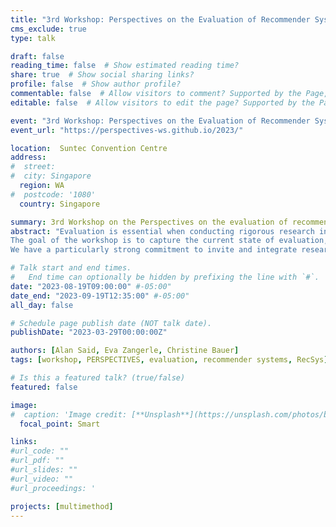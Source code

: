 ```yaml
---
title: "3rd Workshop: Perspectives on the Evaluation of Recommender Systems (PERSPECTIVES 2023)"
cms_exclude: true
type: talk

draft: false
reading_time: false  # Show estimated reading time?
share: true  # Show social sharing links?
profile: false  # Show author profile?
commentable: false  # Allow visitors to comment? Supported by the Page, Post, and Docs content types.
editable: false  # Allow visitors to edit the page? Supported by the Page, Post, and Docs content types.

event: "3rd Workshop: Perspectives on the Evaluation of Recommender Systems (PERSPECTIVES 2023), co-located with RecSys 2023"
event_url: "https://perspectives-ws.github.io/2023/"

location:  Suntec Convention Centre
address:
#  street: 
#  city: Singapore
  region: WA
#  postcode: '1080'
  country: Singapore

summary: 3rd Workshop on the Perspectives on the evaluation of recommender systems, co-located with RecSys 2023.
abstract: "Evaluation is essential when conducting rigorous research in recommender systems (RS). It may span the evaluation of early ideas and approaches up to elaborate systems in operation; it may target a wide spectrum of different aspects being evaluated. Naturally, we do (and have to) take various perspectives on the evaluation of RS. Thereby, the term “perspective” may, for instance, refer to various purposes of a RS, the various stakeholders affected by a RS, or the potential risks that ought to be minimized. Further, we have to consider that various methodological approaches and experimental designs represent different perspectives on evaluation. The perspective on the evaluation of RS may also be substantially characterized by the available resources. The access to resources will likely be different for PhD students compared to established researchers in industry.<br>
The goal of the workshop is to capture the current state of evaluation, and gauge whether there is, or should be, a different target that RS evaluation should strive for. The workshop will address the question: where should we go from here as a community? and aims at coming up with concrete steps for action.<br>
We have a particularly strong commitment to invite and integrate researchers at the beginning of their careers and want to equally integrate established researchers and practitioners, from industry and academia alike. It is our particular concern to give a voice to the various perspectives involved."

# Talk start and end times.
#   End time can optionally be hidden by prefixing the line with `#`.
date: "2023-08-19T09:00:00" #-05:00"
date_end: "2023-09-19T12:35:00" #-05:00"
all_day: false

# Schedule page publish date (NOT talk date).
publishDate: "2023-03-29T00:00:00Z"

authors: [Alan Said, Eva Zangerle, Christine Bauer]
tags: [workshop, PERSPECTIVES, evaluation, recommender systems, RecSys]

# Is this a featured talk? (true/false)
featured: false

image:
#  caption: 'Image credit: [**Unsplash**](https://unsplash.com/photos/bzdhc5b3Bxs)'
  focal_point: Smart

links:
#url_code: ""
#url_pdf: ""
#url_slides: ""
#url_video: ""
#url_proceedings: '

projects: [multimethod]
---
```

